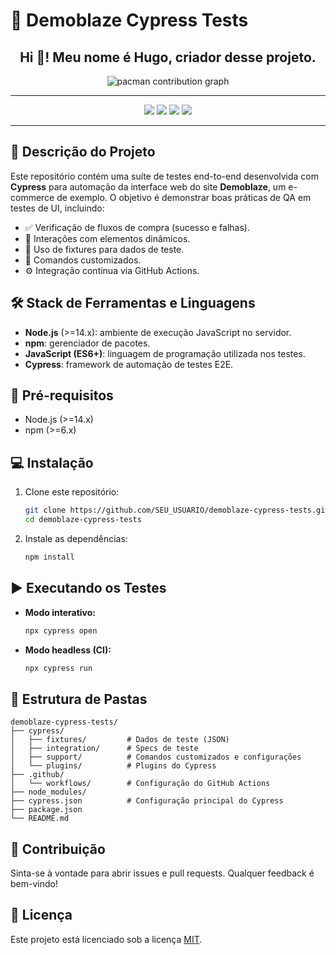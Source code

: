# 🚀 Demoblaze Cypress Tests

<h2 align="center">Hi 👋! Meu nome é Hugo, criador desse projeto.</h2>

<div align="center">

<picture>
  <source media="(prefers-color-scheme: dark)" srcset="https://raw.githubusercontent.com/Hugogome2/Hugogome2/output/pacman-contribution-graph-dark.svg">
  <source media="(prefers-color-scheme: light)" srcset="https://raw.githubusercontent.com/Hugogome2/Hugogome2/output/pacman-contribution-graph.svg">
  <img alt="pacman contribution graph" src="https://raw.githubusercontent.com/Hugogome2/Hugogome2/output/pacman-contribution-graph.svg">
</picture>

</div>

---

<div align="center">
  <img src="https://img.shields.io/badge/JavaScript-F7DF1E.svg?style=for-the-badge&logo=JavaScript&logoColor=black" />
  <img src="https://img.shields.io/badge/Cypress-69D3A7.svg?style=for-the-badge&logo=Cypress&logoColor=white" />
  <img src="https://img.shields.io/badge/Node.js-5FA04E.svg?style=for-the-badge&logo=nodedotjs&logoColor=white" />
  <img src="https://img.shields.io/badge/npm-CB3837.svg?style=for-the-badge&logo=npm&logoColor=white" />
</div>

---

## 📝 Descrição do Projeto

Este repositório contém uma suíte de testes end-to-end desenvolvida com **Cypress** para automação da interface web do site **Demoblaze**, um e-commerce de exemplo. O objetivo é demonstrar boas práticas de QA em testes de UI, incluindo:

* ✅ Verificação de fluxos de compra (sucesso e falhas).
* 🔄 Interações com elementos dinâmicos.
* 📁 Uso de fixtures para dados de teste.
* 🧩 Comandos customizados.
* ⚙️ Integração contínua via GitHub Actions.

## 🛠️ Stack de Ferramentas e Linguagens

* **Node.js** (>=14.x): ambiente de execução JavaScript no servidor.
* **npm**: gerenciador de pacotes.
* **JavaScript (ES6+)**: linguagem de programação utilizada nos testes.
* **Cypress**: framework de automação de testes E2E.

## 🚦 Pré-requisitos

* Node.js (>=14.x)
* npm (>=6.x)

## 💻 Instalação

1. Clone este repositório:

   ```bash
   git clone https://github.com/SEU_USUARIO/demoblaze-cypress-tests.git
   cd demoblaze-cypress-tests
   ```

2. Instale as dependências:

   ```bash
   npm install
   ```

## ▶️ Executando os Testes

* **Modo interativo:**

  ```bash
  npx cypress open
  ```

* **Modo headless (CI):**

  ```bash
  npx cypress run
  ```

## 📁 Estrutura de Pastas

```text
demoblaze-cypress-tests/
├── cypress/
│   ├── fixtures/         # Dados de teste (JSON)
│   ├── integration/      # Specs de teste
│   ├── support/          # Comandos customizados e configurações
│   └── plugins/          # Plugins do Cypress
├── .github/
│   └── workflows/        # Configuração do GitHub Actions
├── node_modules/
├── cypress.json          # Configuração principal do Cypress
├── package.json
└── README.md
```

## 🤝 Contribuição

Sinta-se à vontade para abrir issues e pull requests. Qualquer feedback é bem-vindo!

## 📄 Licença

Este projeto está licenciado sob a licença [MIT](LICENSE).
